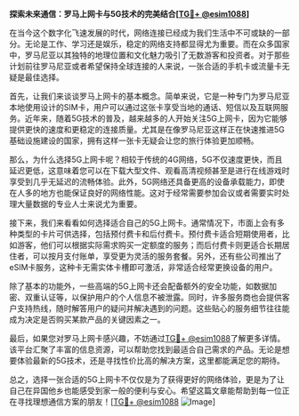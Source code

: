 **探索未来通信：罗马上网卡与5G技术的完美结合[[TG💪+ @esim1088](https://t.me/s/esim1088)]**

在当今这个数字化飞速发展的时代，网络连接已经成为我们生活中不可或缺的一部分。无论是工作、学习还是娱乐，稳定的网络支持都显得尤为重要。而在众多国家中，罗马尼亚以其独特的地理位置和文化魅力吸引了无数游客和投资者。对于那些计划前往罗马尼亚或者希望保持全球连接的人来说，一张合适的手机卡或流量卡无疑是最佳选择。

首先，让我们来谈谈罗马上网卡的基本概念。简单来说，它是一种专门为罗马尼亚本地使用设计的SIM卡，用户可以通过这张卡享受当地的通话、短信以及互联网服务。近年来，随着5G技术的普及，越来越多的人开始关注5G上网卡，因为它能够提供更快的速度和更稳定的连接质量。尤其是在像罗马尼亚这样正在快速推进5G基础设施建设的国家，拥有这样一张卡无疑会让您的旅行体验更加顺畅。

那么，为什么选择5G上网卡呢？相较于传统的4G网络，5G不仅速度更快，而且延迟更低，这意味着您可以在下载大型文件、观看高清视频甚至是进行在线游戏时享受到几乎无延迟的流畅体验。此外，5G网络还具备更高的设备承载能力，即使在人多的地方也能保证良好的网络性能。这对于经常需要参加会议或者需要实时处理大量数据的专业人士来说尤为重要。

接下来，我们来看看如何选择适合自己的5G上网卡。通常情况下，市面上会有多种类型的卡片可供选择，包括预付费卡和后付费卡。预付费卡适合短期使用者，比如游客，他们可以根据实际需求购买一定额度的服务；而后付费卡则更适合长期居住者，可以按月支付账单，享受更为灵活的服务套餐。另外，还有些公司推出了eSIM卡服务，这种卡无需实体卡槽即可激活，非常适合经常更换设备的用户。

除了基本的功能外，一些高端的5G上网卡还会配备额外的安全功能，如数据加密、双重认证等，以保护用户的个人信息不被泄露。同时，许多服务商也会提供客户支持热线，随时解答用户的疑问并解决遇到的问题。这些贴心的服务细节往往能成为决定是否购买某款产品的关键因素之一。

最后，如果您对罗马上网卡感兴趣，不妨通过[TG💪+ @esim1088](https://t.me/s/esim1088)了解更多详情。该平台汇聚了丰富的信息资源，可以帮助您找到最适合自己需求的产品。无论是想要体验最新的5G技术，还是寻找性价比高的解决方案，这里都能满足您的期待。

总之，选择一张合适的5G上网卡不仅仅是为了获得更好的网络体验，更是为了让自己在异国他乡也能感受到家一般的便利与安心。希望这篇文章能帮助到每一位正在寻找理想通信方案的朋友！[[TG💪+ @esim1088](https://t.me/s/esim1088) ![Image](https://i.postimg.cc/4NQfJmqS/Snipaste-2025-05-13-00-14-12.png)]